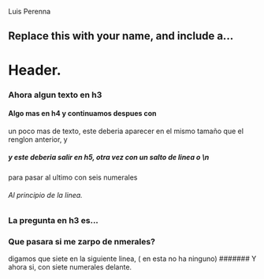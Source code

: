 Luis Perenna
## Replace this with your name, and include a...
# Header.

### Ahora algun texto en h3
#### Algo mas en h4 y continuamos despues con
un poco mas de texto, este deberia aparecer en el mismo tamaño que el renglon anterior, y
##### y este deberia salir en h5, otra vez con un salto de linea o \n
para pasar al ultimo con seis numerales
###### Al principio de la linea.

### La pregunta en h3 es...
### Que pasara si me zarpo de nmerales?
digamos que siete en la siguiente linea, ( en esta no ha ninguno)
####### Y ahora si, con siete numerales delante.
